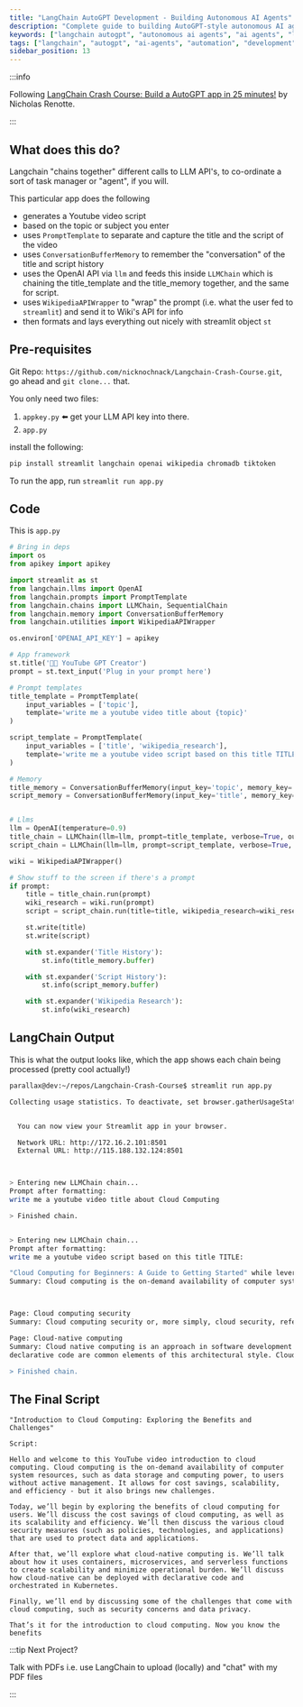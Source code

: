 ```yaml
---
title: "LangChain AutoGPT Development - Building Autonomous AI Agents"
description: "Complete guide to building AutoGPT-style autonomous AI agents using LangChain. Learn agent architectures, tool integration, and autonomous AI system development."
keywords: ["langchain autogpt", "autonomous ai agents", "ai agents", "langchain development", "autogpt", "ai automation", "agent frameworks"]
tags: ["langchain", "autogpt", "ai-agents", "automation", "development"]
sidebar_position: 13
---
```


:::info

Following [LangChain Crash Course: Build a AutoGPT app in 25 minutes!](https://www.youtube.com/watch?v=MlK6SIjcjE8&ab_channel=NicholasRenotte) by Nicholas Renotte.

:::

## What does this do?

Langchain "chains together" different calls to LLM API's, to co-ordinate a sort of task manager or "agent", if you will.

This particular app does the following

- generates a Youtube video script
- based on the topic or subject you enter
- uses `PromptTemplate` to separate and capture the title and the script of the video
- uses `ConversationBufferMemory` to remember the "conversation" of the title and script history
- uses the OpenAI API via `llm` and feeds this inside `LLMChain` which is chaining the title_template and the title_memory together, and the same for script.
- uses `WikipediaAPIWrapper` to "wrap" the prompt (i.e. what the user fed to `streamlit`) and send it to Wiki's API for info
- then formats and lays everything out nicely with streamlit object `st`

## Pre-requisites

Git Repo: `https://github.com/nicknochnack/Langchain-Crash-Course.git`, go ahead and `git clone...` that.

You only need two files:

1. `appkey.py` ⬅️ get your LLM API key into there.
2. `app.py`

install the following:

```sh
pip install streamlit langchain openai wikipedia chromadb tiktoken
```

To run the app, run `streamlit run app.py`

## Code

This is `app.py`

```python
# Bring in deps
import os 
from apikey import apikey 

import streamlit as st 
from langchain.llms import OpenAI
from langchain.prompts import PromptTemplate
from langchain.chains import LLMChain, SequentialChain 
from langchain.memory import ConversationBufferMemory
from langchain.utilities import WikipediaAPIWrapper 

os.environ['OPENAI_API_KEY'] = apikey

# App framework
st.title('🦜🔗 YouTube GPT Creator')
prompt = st.text_input('Plug in your prompt here') 

# Prompt templates
title_template = PromptTemplate(
    input_variables = ['topic'], 
    template='write me a youtube video title about {topic}'
)

script_template = PromptTemplate(
    input_variables = ['title', 'wikipedia_research'], 
    template='write me a youtube video script based on this title TITLE: {title} while leveraging this wikipedia reserch:{wikipedia_research} '
)

# Memory 
title_memory = ConversationBufferMemory(input_key='topic', memory_key='chat_history')
script_memory = ConversationBufferMemory(input_key='title', memory_key='chat_history')


# Llms
llm = OpenAI(temperature=0.9) 
title_chain = LLMChain(llm=llm, prompt=title_template, verbose=True, output_key='title', memory=title_memory)
script_chain = LLMChain(llm=llm, prompt=script_template, verbose=True, output_key='script', memory=script_memory)

wiki = WikipediaAPIWrapper()

# Show stuff to the screen if there's a prompt
if prompt: 
    title = title_chain.run(prompt)
    wiki_research = wiki.run(prompt) 
    script = script_chain.run(title=title, wikipedia_research=wiki_research)

    st.write(title) 
    st.write(script) 

    with st.expander('Title History'): 
        st.info(title_memory.buffer)

    with st.expander('Script History'): 
        st.info(script_memory.buffer)

    with st.expander('Wikipedia Research'): 
        st.info(wiki_research)
```

## LangChain Output

This is what the output looks like, which the app shows each chain being processed (pretty cool actually!)

```bash
parallax@dev:~/repos/Langchain-Crash-Course$ streamlit run app.py

Collecting usage statistics. To deactivate, set browser.gatherUsageStats to False.


  You can now view your Streamlit app in your browser.

  Network URL: http://172.16.2.101:8501
  External URL: http://115.188.132.124:8501



> Entering new LLMChain chain...
Prompt after formatting:
write me a youtube video title about Cloud Computing

> Finished chain.


> Entering new LLMChain chain...
Prompt after formatting:
write me a youtube video script based on this title TITLE: 

"Cloud Computing for Beginners: A Guide to Getting Started" while leveraging this wikipedia reserch:Page: Cloud computing
Summary: Cloud computing is the on-demand availability of computer system resources, especially data storage (cloud storage) and computing power, without direct active management by the user. Large clouds often have functions distributed over multiple locations, each of which is a data center. Cloud computing relies on sharing of resources to achieve coherence and typically uses a pay-as-you-go model, which can help in reducing capital expenses but may also lead to unexpected operating expenses for users.



Page: Cloud computing security
Summary: Cloud computing security or, more simply, cloud security, refers to a broad set of policies, technologies, applications, and controls utilized to protect virtualized IP, data, applications, services, and the associated infrastructure of cloud computing. It is a sub-domain of computer security, network security, and, more broadly, information security.

Page: Cloud-native computing
Summary: Cloud native computing is an approach in software development that utilizes cloud computing to "build and run scalable applications in modern, dynamic environments such as public, private, and hybrid clouds". These technologies such as containers, microservices, serverless functions, cloud native processors and immutable infrastructure, deployed via 
declarative code are common elements of this architectural style. Cloud native technologies focus on minimizing users' operational burden.Cloud native techniques "enable loosely coupled systems that are resilient, manageable, and observable. Combined with robust automation, they allow engineers to make high-impact changes frequently and predictably with minimal toil."Frequently, cloud-native applications are built as a set of microservices that run in Open Container Initiative compliant containers, such as Containerd, and may be orchestrated in Kubernetes and managed and deployed using DevOps and Git CI workflows (although there is a large amount of competing open source that supports cloud-native development). The advantage of using containers is the ability to package all software needed to execute into one executable package. The container runs in a virtualized environment, which isolates the contained application from its environment. 

> Finished chain.
```

## The Final Script

```plaintext
"Introduction to Cloud Computing: Exploring the Benefits and Challenges"

Script:

Hello and welcome to this YouTube video introduction to cloud computing. Cloud computing is the on-demand availability of computer system resources, such as data storage and computing power, to users without active management. It allows for cost savings, scalability, and efficiency - but it also brings new challenges.

Today, we’ll begin by exploring the benefits of cloud computing for users. We’ll discuss the cost savings of cloud computing, as well as its scalability and efficiency. We’ll then discuss the various cloud security measures (such as policies, technologies, and applications) that are used to protect data and applications.

After that, we’ll explore what cloud-native computing is. We’ll talk about how it uses containers, microservices, and serverless functions to create scalability and minimize operational burden. We’ll discuss how cloud-native can be deployed with declarative code and orchestrated in Kubernetes.

Finally, we’ll end by discussing some of the challenges that come with cloud computing, such as security concerns and data privacy.

That’s it for the introduction to cloud computing. Now you know the benefits
```

:::tip Next Project?

Talk with PDFs i.e. use LangChain to upload (locally) and "chat" with my PDF files

:::
